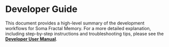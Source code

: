 # Developer Guide

This document provides a high-level summary of the development workflows for Soma Fractal Memory. For a more detailed explanation, including step-by-step instructions and troubleshooting tips, please see the **[Developer User Manual](DEVELOPER_MANUAL.md)**.
